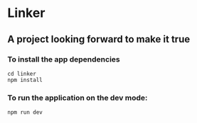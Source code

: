 # Linker

## A project looking forward to make it true

### To install the app dependencies

```
cd linker
npm install
```

### To run the application on the dev mode:

```
npm run dev
```


